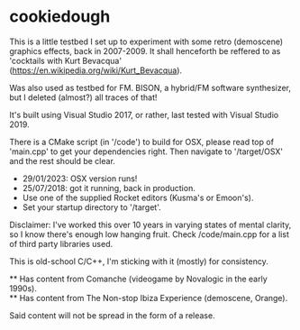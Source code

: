 # cookiedough

This is a little testbed I set up to experiment with some retro (demoscene) graphics effects, back in 2007-2009.
It shall henceforth be reffered to as 'cocktails with Kurt Bevacqua' (https://en.wikipedia.org/wiki/Kurt_Bevacqua).

Was also used as testbed for FM. BISON, a hybrid/FM software synthesizer, but I deleted (almost?) all traces of that!

It's built using Visual Studio 2017, or rather, last tested with Visual Studio 2019.

There is a CMake script (in '/code') to build for OSX, please read top of 'main.cpp' to get your dependencies right.
Then navigate to '/target/OSX' and the rest should be clear.

- 29/01/2023: OSX version runs!
- 25/07/2018: got it running, back in production.
- Use one of the supplied Rocket editors (Kusma's or Emoon's).
- Set your startup directory to '/target'.

Disclaimer: I've worked this over 10 years in varying states of mental clarity, so I know there's enough low hanging fruit.
Check /code/main.cpp for a list of third party libraries used.

This is old-school C/C++, I'm sticking with it (mostly) for consistency.

** Has content from Comanche (videogame by Novalogic in the early 1990s).  
** Has content from The Non-stop Ibiza Experience (demoscene, Orange).

Said content will not be spread in the form of a release.
